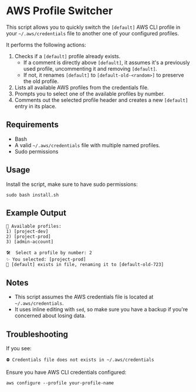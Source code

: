 # AWS Profile Switcher

This script allows you to quickly switch the `[default]` AWS CLI profile in your `~/.aws/credentials` file to another one of your configured profiles.

It performs the following actions:

1. Checks if a `[default]` profile already exists.
   - If a comment is directly above `[default]`, it assumes it's a previously used profile, uncommenting it and removing `[default]`.
   - If not, it renames `[default]` to `[default-old-<random>]` to preserve the old profile.
2. Lists all available AWS profiles from the credentials file.
3. Prompts you to select one of the available profiles by number.
4. Comments out the selected profile header and creates a new `[default]` entry in its place.

## Requirements

- Bash
- A valid `~/.aws/credentials` file with multiple named profiles.
- Sudo permissions

## Usage

Install the script, make sure to have sudo permissions:

```
sudo bash install.sh
```

## Example Output

```
🎨 Available profiles:
1) [project-dev]
2) [project-prod]
3) [admin-account]

🛠️  Select a profile by number: 2
✨ You selected: [project-prod]
📢 [default] exists in file, renaming it to [default-old-723]
```

## Notes

- This script assumes the AWS credentials file is located at `~/.aws/credentials`.
- It uses inline editing with `sed`, so make sure you have a backup if you're concerned about losing data.

## Troubleshooting

If you see:

```
⛔ Credentials file does not exists in ~/.aws/credentials
```

Ensure you have AWS CLI credentials configured:

```
aws configure --profile your-profile-name
```
